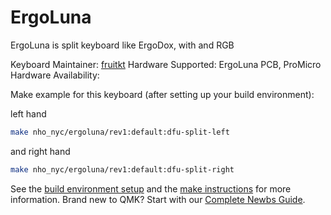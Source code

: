 # ErgoLuna

ErgoLuna is split keyboard like ErgoDox, with and RGB

Keyboard Maintainer: [fruitkt](https://github.com/fruitkt)
Hardware Supported: ErgoLuna PCB, ProMicro
Hardware Availability: 

Make example for this keyboard (after setting up your build environment):

left hand 
```sh
make nho_nyc/ergoluna/rev1:default:dfu-split-left
``` 
and right hand
```sh
make nho_nyc/ergoluna/rev1:default:dfu-split-right
```
 
See the [build environment setup](https://docs.qmk.fm/#/getting_started_build_tools) and the [make instructions](https://docs.qmk.fm/#/getting_started_make_guide) for more information. Brand new to QMK? Start with our [Complete Newbs Guide](https://docs.qmk.fm/#/newbs).
